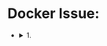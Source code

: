 <style> 
.imgBox{
  display: flex; 
  flex-direction: column; 
  margin: 5%; 
  justify-content: center;
  border: 2px solid black;
}
</style>

<!--  style  -->

###### <!-- ref -->

<!-- ref -->

# Docker Issue:

- <details close>
  <summary>1. </summary>

  > DATE: 4.2023

  > REF:
  >
  > 1.

  <!-- 參考內容 -->

  - <details close>
    <summary>參考內容</summary>

    </details>

  <!-- 問題集 -->

  - <details close>
    <summary>問題集</summary>

    -

    </details>

  </details>
